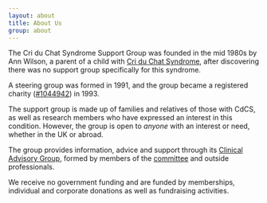 ```yaml
---
layout: about
title: About Us
group: about
---
```


The Cri du Chat Syndrome Support Group was founded in the mid 1980s by Ann Wilson, a 
parent of a child with [Cri du Chat Syndrome](/information/index.html), after discovering there was no support 
group specifically for this syndrome.

A steering group was formed in 1991, and the group became a registered charity 
([#1044942](http://www.charitycommission.gov.uk/search-for-a-charity/?txt=1044942)) in 1993. 

The support group is made up of families and relatives of those with CdCS, as 
well as research members who have expressed an interest in this condition. However,
the group is open to *anyone* with an interest or need, whether in the UK or
abroad.

The group provides information, advice and support through its 
[Clinical Advisory Group](/information/cag.html), formed by members of the 
[committee](/about/committee.html) and outside professionals.

We receive no government funding and are funded by memberships, individual and 
corporate donations as well as fundraising activities. 


